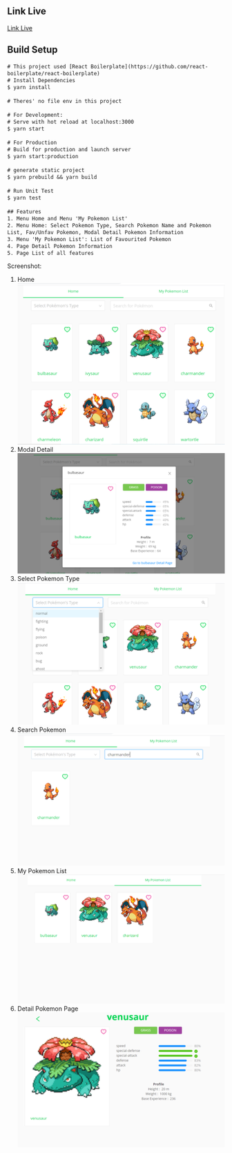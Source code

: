 ## Link Live 
[Link Live](https://pokemon-world.web.app/)

## Build Setup

```
# This project used [React Boilerplate](https://github.com/react-boilerplate/react-boilerplate)
# Install Dependencies
$ yarn install

# Theres' no file env in this project

# For Development:
# Serve with hot reload at localhost:3000
$ yarn start

# For Production
# Build for production and launch server
$ yarn start:production

# generate static project
$ yarn prebuild && yarn build

# Run Unit Test
$ yarn test

## Features
1. Menu Home and Menu 'My Pokemon List'
2. Menu Home: Select Pokemon Type, Search Pokemon Name and Pokemon List, Fav/Unfav Pokemon, Modal Detail Pokemon Information
3. Menu 'My Pokemon List': List of Favourited Pokemon
4. Page Detail Pokemon Information
5. Page List of all features
```

Screenshot:
1. Home
![home](https://github.com/kenduigraha/pokemon-world/blob/master/app/images/pokemon-home.PNG?raw=true)
2. Modal Detail
![modal detail](https://github.com/kenduigraha/pokemon-world/blob/master/app/images/modal-pokemon-detail.PNG?raw=true)
3. Select Pokemon Type
![select pokemon type](https://github.com/kenduigraha/pokemon-world/blob/master/app/images/pokemon-select-type.png?raw=true)
4. Search Pokemon
![search pokemon](https://github.com/kenduigraha/pokemon-world/blob/master/app/images/pokemon-search-result.PNG?raw=true)
5. My Pokemon List
![pokemon list](https://github.com/kenduigraha/pokemon-world/blob/master/app/images/my-pokemon-list.PNG?raw=true)
6. Detail Pokemon Page
![pokemon detail](https://github.com/kenduigraha/pokemon-world/blob/master/app/images/pokemon-detail-page.PNG?raw=true)
